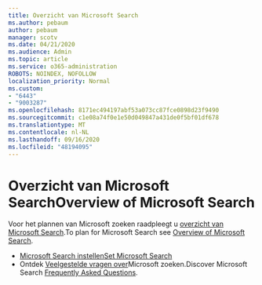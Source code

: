 ```yaml
---
title: Overzicht van Microsoft Search
ms.author: pebaum
author: pebaum
manager: scotv
ms.date: 04/21/2020
ms.audience: Admin
ms.topic: article
ms.service: o365-administration
ROBOTS: NOINDEX, NOFOLLOW
localization_priority: Normal
ms.custom:
- "6443"
- "9003287"
ms.openlocfilehash: 8171ec494197abf53a073cc87fce0898d23f9490
ms.sourcegitcommit: c1e08a74f0e1e50d049847a431de0f5bf01df678
ms.translationtype: MT
ms.contentlocale: nl-NL
ms.lasthandoff: 09/16/2020
ms.locfileid: "48194095"
---
```

# <a name="overview-of-microsoft-search"></a><span data-ttu-id="e8446-102">Overzicht van Microsoft Search</span><span class="sxs-lookup"><span data-stu-id="e8446-102">Overview of Microsoft Search</span></span>

<span data-ttu-id="e8446-103">Voor het plannen van Microsoft zoeken raadpleegt u [overzicht van Microsoft Search](https://docs.microsoft.com/microsoftsearch/overview-microsoft-search).</span><span class="sxs-lookup"><span data-stu-id="e8446-103">To plan for Microsoft Search see [Overview of Microsoft Search](https://docs.microsoft.com/microsoftsearch/overview-microsoft-search).</span></span>

- [<span data-ttu-id="e8446-104">Microsoft Search instellen</span><span class="sxs-lookup"><span data-stu-id="e8446-104">Set Microsoft Search</span></span>](https://docs.microsoft.com/microsoftsearch/setup-microsoft-search)
- <span data-ttu-id="e8446-105">Ontdek [Veelgestelde vragen over](https://docs.microsoft.com/microsoftsearch/faqs)Microsoft zoeken.</span><span class="sxs-lookup"><span data-stu-id="e8446-105">Discover Microsoft Search [Frequently Asked Questions](https://docs.microsoft.com/microsoftsearch/faqs).</span></span>
